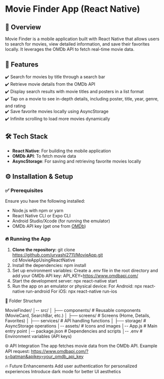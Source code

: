 # Movie Finder App (React Native)

## 📌 Overview

Movie Finder is a mobile application built with React Native that allows users to search for movies, view detailed information, and save their favorites locally. It leverages the OMDb API to fetch real-time movie data.

## 🚀 Features

✔️ Search for movies by title through a search bar  
✔️ Retrieve movie details from the OMDb API  
✔️ Display search results with movie titles and posters in a list format  
✔️ Tap on a movie to see in-depth details, including poster, title, year, genre, and rating  
✔️ Save favorite movies locally using AsyncStorage  
✔️ Infinite scrolling to load more movies dynamically  

## 🛠️ Tech Stack

- **React Native**: For building the mobile application  
- **OMDb API**: To fetch movie data  
- **AsyncStorage**: For saving and retrieving favorite movies locally  

## ⚙️ Installation & Setup

### ✅ Prerequisites

Ensure you have the following installed:
- Node.js with npm or yarn  
- React Native CLI or Expo CLI  
- Android Studio/Xcode (for running the emulator)  
- OMDb API key (get one from [OMDb](https://www.omdbapi.com/))  

### 🔥 Running the App

1. **Clone the repository:**
                 git clone https://github.com/urvashi2711/MovieApp.git  
                 cd MovieAppUsingReactNative  
2. Install the dependencies:
                npm install
3. Set up environment variables:
                Create a .env file in the root directory and add your OMDb API key:
                     API_KEY=https://www.omdbapi.com/
4. Start the development server:
                npx react-native start
5. Run the app on an emulator or physical device:
                 For Android:
                         npx react-native run-android
                 For iOS:
                         npx react-native run-ios

📁 Folder Structure

MovieFinder/
│-- src/
│   ├── components/     # Reusable components (MovieCard, SearchBar, etc.)
│   ├── screens/        # Screens (Home, Details, Favorites)
│   ├── services/       # API handling functions
│   ├── storage/        # AsyncStorage operations
│-- assets/             # Icons and images
│-- App.js              # Main entry point
│-- package.json        # Dependencies and scripts
│-- .env                # Environment variables (API keys)

🌐 API Integration
The app fetches movie data from the OMDb API.
Example API request:
        https://www.omdbapi.com/?s=batman&apikey=your_omdb_api_key  


🔥 Future Enhancements
Add user authentication for personalized experiences
Introduce dark mode for better UI aesthetics

